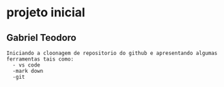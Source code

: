 # projeto inicial

## Gabriel Teodoro


```
Iniciando a cloonagem de repositorio do github e apresentando algumas ferramentas tais como:
  - vs code
  -mark down
  -git
```
